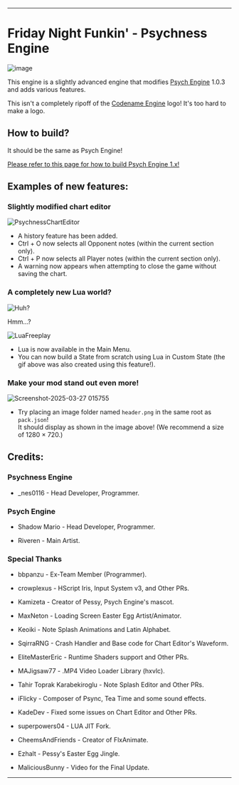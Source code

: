 _____________________________________

# Friday Night Funkin' - Psychness Engine
![image](https://github.com/user-attachments/assets/5f16e995-5e3b-4802-8f79-bc4a98a40449)

This engine is a slightly advanced engine that modifies [Psych Engine](https://github.com/ShadowMario/FNF-PsychEngine) 1.0.3 and adds various features.

This isn't a completely ripoff of the [Codename Engine](https://github.com/CodenameCrew/CodenameEngine) logo! It's too hard to make a logo.

## How to build?
It should be the same as Psych Engine!

[Please refer to this page for how to build Psych Engine 1.x!](https://github.com/ShadowMario/FNF-PsychEngine/blob/main/docs/BUILDING.md)

## Examples of new features:

### Slightly modified chart editor
![PsychnessChartEditor](docs/img/chart_editor_1.png)
- A history feature has been added.
- Ctrl + O now selects all Opponent notes (within the current section only).
- Ctrl + P now selects all Player notes (within the current section only).
- A warning now appears when attempting to close the game without saving the chart.

### A completely new Lua world?

![Huh?](docs/img/script.png)

Hmm...?

![LuaFreeplay](docs/img/custom_freeplay.gif)

- Lua is now available in the Main Menu.
- You can now build a State from scratch using Lua in Custom State (the gif above was also created using this feature!).

### Make your mod stand out even more!
![Screenshot-2025-03-27 015755](https://github.com/user-attachments/assets/55446fba-dd93-425b-a798-b728c599727d)
- Try placing an image folder named `header.png` in the same root as `pack.json`!  
  It should display as shown in the image above! (We recommend a size of 1280 × 720.)

## Credits:

### Psychness Engine

- _nes0116 - Head Developer, Programmer.

### Psych Engine

* Shadow Mario - Head Developer, Programmer.

* Riveren - Main Artist.

### Special Thanks

* bbpanzu - Ex-Team Member (Programmer).

* crowplexus - HScript Iris, Input System v3, and Other PRs.

* Kamizeta - Creator of Pessy, Psych Engine's mascot.

* MaxNeton - Loading Screen Easter Egg Artist/Animator.

* Keoiki - Note Splash Animations and Latin Alphabet.

* SqirraRNG - Crash Handler and Base code for Chart Editor's Waveform.

* EliteMasterEric - Runtime Shaders support and Other PRs.

* MAJigsaw77 - .MP4 Video Loader Library (hxvlc).

* Tahir Toprak Karabekiroglu - Note Splash Editor and Other PRs.

* iFlicky - Composer of Psync, Tea Time and some sound effects.

* KadeDev - Fixed some issues on Chart Editor and Other PRs.

* superpowers04 - LUA JIT Fork.

* CheemsAndFriends - Creator of FlxAnimate.

* Ezhalt - Pessy's Easter Egg Jingle.

* MaliciousBunny - Video for the Final Update.

_____________________________________
